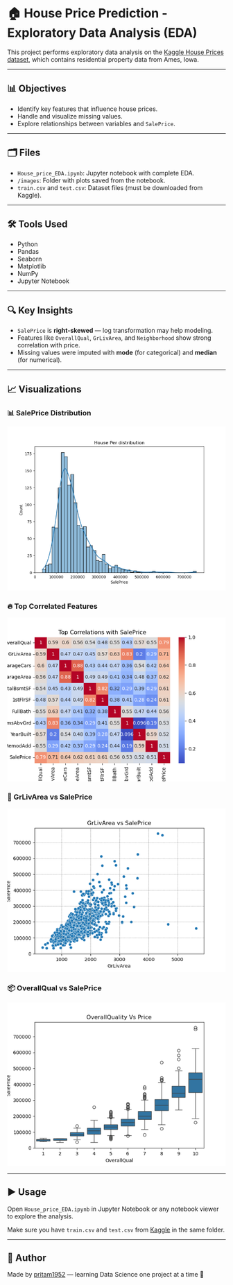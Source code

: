 # 🏠 House Price Prediction - Exploratory Data Analysis (EDA)

This project performs exploratory data analysis on the [Kaggle House Prices dataset](https://www.kaggle.com/c/house-prices-advanced-regression-techniques), which contains residential property data from Ames, Iowa.

---

## 📊 Objectives

- Identify key features that influence house prices.
- Handle and visualize missing values.
- Explore relationships between variables and `SalePrice`.

---

## 🗂️ Files

- `House_price_EDA.ipynb`: Jupyter notebook with complete EDA.
- `/images`: Folder with plots saved from the notebook.
- `train.csv` and `test.csv`: Dataset files (must be downloaded from Kaggle).

---

## 🛠️ Tools Used

- Python
- Pandas
- Seaborn
- Matplotlib
- NumPy
- Jupyter Notebook

---

## 🔍 Key Insights

- `SalePrice` is **right-skewed** — log transformation may help modeling.
- Features like `OverallQual`, `GrLivArea`, and `Neighborhood` show strong correlation with price.
- Missing values were imputed with **mode** (for categorical) and **median** (for numerical).

---

## 📈 Visualizations

### 📊 SalePrice Distribution
![SalePrice Distribution](images/saleprice_distribution.png)

### 🔥 Top Correlated Features
![Top Features Heatmap](images/top_features_heatmap.png)

### 🏡 GrLivArea vs SalePrice
![GrLivArea Scatter](images/grlivarea_vs_price.png)

### 📦 OverallQual vs SalePrice
![OverallQual Boxplot](images/overallqual_vs_price.png)

---

## ▶️ Usage

Open `House_price_EDA.ipynb` in Jupyter Notebook or any notebook viewer to explore the analysis.

Make sure you have `train.csv` and `test.csv` from [Kaggle](https://www.kaggle.com/c/house-prices-advanced-regression-techniques/data) in the same folder.

---

## 🧠 Author

Made by [pritam1952](https://github.com/pritam1952) — learning Data Science one project at a time 🚀
